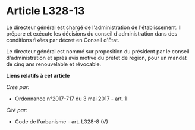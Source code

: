 # Article L328-13

Le directeur général est chargé de l'administration de l'établissement. Il prépare et exécute les décisions du conseil
d'administration dans des conditions fixées par décret en Conseil d'Etat.

Le directeur général est nommé sur proposition du président par le conseil d'administration et après avis motivé du préfet de
région, pour un mandat de cinq ans renouvelable et révocable.

**Liens relatifs à cet article**

_Créé par_:

  - Ordonnance n°2017-717 du 3 mai 2017 - art. 1

_Cité par_:

  - Code de l'urbanisme - art. L328-8 (V)
